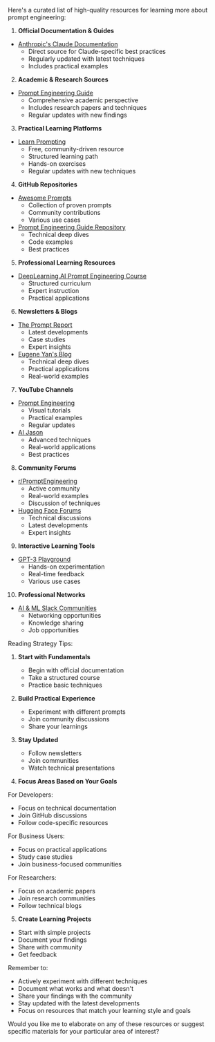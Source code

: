 Here's a curated list of high-quality resources for learning more about prompt engineering:

1. **Official Documentation & Guides**
- [Anthropic's Claude Documentation](https://docs.anthropic.com/claude/docs/introduction-to-prompt-design)
  - Direct source for Claude-specific best practices
  - Regularly updated with latest techniques
  - Includes practical examples

2. **Academic & Research Sources**
- [Prompt Engineering Guide](https://www.promptingguide.ai/)
  - Comprehensive academic perspective
  - Includes research papers and techniques
  - Regular updates with new findings

3. **Practical Learning Platforms**
- [Learn Prompting](https://learnprompting.org/)
  - Free, community-driven resource
  - Structured learning path
  - Hands-on exercises
  - Regular updates with new techniques

4. **GitHub Repositories**
- [Awesome Prompts](https://github.com/f/awesome-chatgpt-prompts)
  - Collection of proven prompts
  - Community contributions
  - Various use cases
- [Prompt Engineering Guide Repository](https://github.com/dair-ai/Prompt-Engineering-Guide)
  - Technical deep dives
  - Code examples
  - Best practices

5. **Professional Learning Resources**
- [DeepLearning.AI Prompt Engineering Course](https://www.deeplearning.ai/short-courses/chatgpt-prompt-engineering-for-developers/)
  - Structured curriculum
  - Expert instruction
  - Practical applications

6. **Newsletters & Blogs**
- [The Prompt Report](https://promptreport.substack.com/)
  - Latest developments
  - Case studies
  - Expert insights
- [Eugene Yan's Blog](https://eugeneyan.com/writing/llm-patterns/)
  - Technical deep dives
  - Practical applications
  - Real-world examples

7. **YouTube Channels**
- [Prompt Engineering](https://www.youtube.com/@engineerprompts)
  - Visual tutorials
  - Practical examples
  - Regular updates
- [AI Jason](https://www.youtube.com/@AIJasonZ)
  - Advanced techniques
  - Real-world applications
  - Best practices

8. **Community Forums**
- [r/PromptEngineering](https://www.reddit.com/r/PromptEngineering/)
  - Active community
  - Real-world examples
  - Discussion of techniques
- [Hugging Face Forums](https://discuss.huggingface.co/)
  - Technical discussions
  - Latest developments
  - Expert insights

9. **Interactive Learning Tools**
- [GPT-3 Playground](https://platform.openai.com/playground)
  - Hands-on experimentation
  - Real-time feedback
  - Various use cases

10. **Professional Networks**
- [AI & ML Slack Communities](https://www.linkedin.com/groups/12849632/)
  - Networking opportunities
  - Knowledge sharing
  - Job opportunities

Reading Strategy Tips:

1. **Start with Fundamentals**
   - Begin with official documentation
   - Take a structured course
   - Practice basic techniques

2. **Build Practical Experience**
   - Experiment with different prompts
   - Join community discussions
   - Share your learnings

3. **Stay Updated**
   - Follow newsletters
   - Join communities
   - Watch technical presentations

4. **Focus Areas Based on Your Goals**

For Developers:
- Focus on technical documentation
- Join GitHub discussions
- Follow code-specific resources

For Business Users:
- Focus on practical applications
- Study case studies
- Join business-focused communities

For Researchers:
- Focus on academic papers
- Join research communities
- Follow technical blogs

5. **Create Learning Projects**
- Start with simple projects
- Document your findings
- Share with community
- Get feedback

Remember to:
- Actively experiment with different techniques
- Document what works and what doesn't
- Share your findings with the community
- Stay updated with the latest developments
- Focus on resources that match your learning style and goals

Would you like me to elaborate on any of these resources or suggest specific materials for your particular area of interest?
